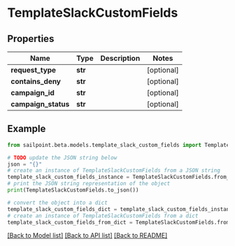 # TemplateSlackCustomFields


## Properties

Name | Type | Description | Notes
------------ | ------------- | ------------- | -------------
**request_type** | **str** |  | [optional] 
**contains_deny** | **str** |  | [optional] 
**campaign_id** | **str** |  | [optional] 
**campaign_status** | **str** |  | [optional] 

## Example

```python
from sailpoint.beta.models.template_slack_custom_fields import TemplateSlackCustomFields

# TODO update the JSON string below
json = "{}"
# create an instance of TemplateSlackCustomFields from a JSON string
template_slack_custom_fields_instance = TemplateSlackCustomFields.from_json(json)
# print the JSON string representation of the object
print(TemplateSlackCustomFields.to_json())

# convert the object into a dict
template_slack_custom_fields_dict = template_slack_custom_fields_instance.to_dict()
# create an instance of TemplateSlackCustomFields from a dict
template_slack_custom_fields_from_dict = TemplateSlackCustomFields.from_dict(template_slack_custom_fields_dict)
```
[[Back to Model list]](../README.md#documentation-for-models) [[Back to API list]](../README.md#documentation-for-api-endpoints) [[Back to README]](../README.md)


